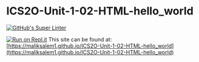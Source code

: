 # ICS2O-Unit-1-02-HTML-hello_world
[![GitHub's Super Linter](https://github.com/maliksalem1/ICS2O-Unit-1-02-HTML-hello_world/workflows/GitHub's%20Super%20Linter/badge.svg)](https://github.com/maliksalem1/ICS2O-Unit-1-02-HTML-hello_world/actions)

[![Run on Repl.it](https://repl.it/badge/github/maliksalem1/ICS2O-Unit-1-02-HTML-hello_world)](https://repl.it/github/maliksalem1/ICS2O-Unit-1-02-HTML-hello_world)
This site can be found at: [https://maliksalem1.github.io/ICS2O-Unit-1-02-HTML-hello_world](https://maliksalem1.github.io/ICS2O-Unit-1-02-HTML-hello_world)
